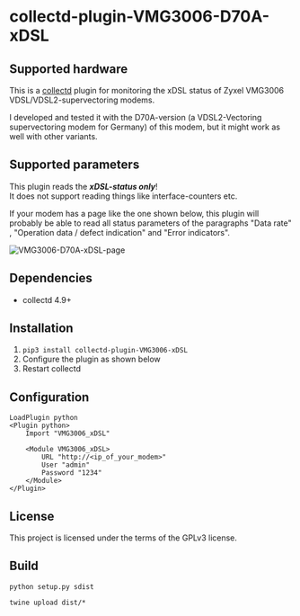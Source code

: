 # collectd-plugin-VMG3006-D70A-xDSL

## Supported hardware
This is a [collectd](https://collectd.org/) plugin for monitoring the
xDSL status of Zyxel VMG3006 VDSL/VDSL2-supervectoring modems.

I developed and tested it with the D70A-version (a VDSL2-Vectoring  
supervectoring modem for Germany) of this modem, but it might work as  
well with other variants.


## Supported parameters
This plugin reads the ***xDSL-status only***! \
It does not support reading things like interface-counters etc.

If your modem has a page like the one shown below, this plugin will
probably be able to read all status parameters of the paragraphs
"Data rate" , "Operation data / defect indication" and
"Error indicators".

![VMG3006-D70A-xDSL-page](https://media.githubusercontent.com/media/kettenbach-it/collectd-plugin-VMG3006-D70A-xDSL/master/images/screenshot.png)


## Dependencies
- collectd 4.9+

## Installation
1. `pip3 install collectd-plugin-VMG3006-xDSL`
2. Configure the plugin as shown below
3. Restart collectd

## Configuration
```
LoadPlugin python 
<Plugin python>
    Import "VMG3006_xDSL"

    <Module VMG3006_xDSL>
        URL "http://<ip_of_your_modem>"
        User "admin"
        Password "1234"
    </Module>
</Plugin>
````


## License
This project is licensed under the terms of the GPLv3 license.

## Build
`python setup.py sdist`

`twine upload dist/*`





